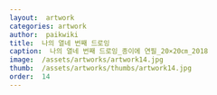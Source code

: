```yaml
---
layout:  artwork
categories: artwork
author:  paikwiki
title:  나의 열네 번째 드로잉
caption:  나의 열네 번째 드로잉_종이에 연필_20×20㎝_2018
image:  /assets/artworks/artwork14.jpg
thumb:  /assets/artworks/thumbs/artwork14.jpg
order:  14
---
```

